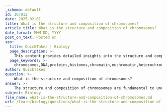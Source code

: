 ```yaml
---
_schema: default
id: 167812
date: 2025-02-01
title: What is the structure and composition of chromosomes?
article_title: What is the structure and composition of chromosomes?
date_format: MMM DD, YYYY
post_on_text: Posted on
seo:
  title: QuickTakes | Biology
  page_description: >-
    This content provides detailed insights into the structure and composition of chromosomes, emphasizing their components, organization, and significance in genetics and molecular biology.
  page_keywords: >-
    chromosomes,DNA,proteins,histones,chromatin,euchromatin,heterochromatin,sister chromatids,centromere,cell division,mitosis,meiosis,genetic information,gene expression,cytogenetics,genetic stability,gene regulation
author: QuickTakes
question: >-
    What is the structure and composition of chromosomes?
answer: >-
    The structure and composition of chromosomes are fundamental to understanding genetics and molecular biology. Chromosomes are long, thread-like structures made primarily of DNA and proteins. In humans, there are 46 chromosomes organized into 23 pairs, with one set inherited from each parent. \n\n### Composition of Chromosomes\n1. **DNA**: The primary component of chromosomes is deoxyribonucleic acid (DNA), which carries the genetic information necessary for the development, functioning, and reproduction of organisms. The DNA is organized into genes, which are segments that code for proteins or functional RNA.\n  \n2. **Proteins**: Chromosomes also contain proteins, primarily histones, which play a crucial role in packaging the DNA into a compact, organized structure. Histones help in the formation of nucleosomes, where DNA wraps around histone proteins, creating a bead-like structure. This organization allows for the efficient storage of DNA within the nucleus.\n\n### Structure of Chromosomes\n- **Chromatin**: In non-dividing cells, DNA exists in a less condensed form known as chromatin. Chromatin can be further classified into two types:\n  - **Euchromatin**: This is a less condensed form of chromatin that is actively involved in transcription and gene expression.\n  - **Heterochromatin**: This is a more condensed form that is generally transcriptionally inactive and plays a role in maintaining chromosome structure.\n\n- **Condensation**: During cell division (mitosis and meiosis), chromatin condenses to form distinct chromosomes, making them visible under a microscope. This condensation is crucial for the accurate segregation of genetic material into daughter cells.\n\n- **Sister Chromatids**: Each chromosome, after DNA replication, consists of two identical halves known as sister chromatids, which are joined at a region called the centromere. During cell division, these sister chromatids are separated to ensure that each daughter cell receives an identical set of chromosomes.\n\n### Importance of Chromosomal Structure\nThe structure of chromosomes is vital for several reasons:\n- **Genetic Stability**: Proper chromosomal structure ensures the accurate transmission of genetic information during cell division.\n- **Gene Regulation**: The organization of DNA within chromosomes influences gene expression and regulation.\n- **Cytogenetics**: The study of chromosomes, including their structure and abnormalities, is essential for understanding genetic disorders and diseases.\n\nIn summary, chromosomes are complex structures composed of DNA and proteins, organized in a way that facilitates the storage, replication, and expression of genetic information. Their structure is crucial for the proper functioning of cells and the inheritance of traits across generations.
subject: Biology
file_name: what-is-the-structure-and-composition-of-chromosomes.md
url: /learn/biology/questions/what-is-the-structure-and-composition-of-chromosomes
---
```


&nbsp;
